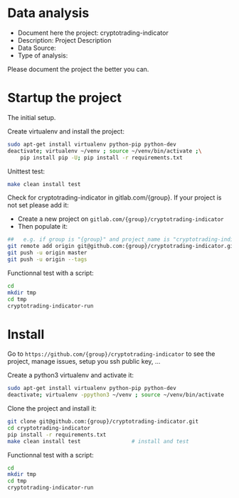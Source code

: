 # Data analysis
- Document here the project: cryptotrading-indicator
- Description: Project Description
- Data Source:
- Type of analysis:

Please document the project the better you can.

# Startup the project

The initial setup.

Create virtualenv and install the project:
```bash
sudo apt-get install virtualenv python-pip python-dev
deactivate; virtualenv ~/venv ; source ~/venv/bin/activate ;\
    pip install pip -U; pip install -r requirements.txt
```

Unittest test:
```bash
make clean install test
```

Check for cryptotrading-indicator in gitlab.com/{group}.
If your project is not set please add it:

- Create a new project on `gitlab.com/{group}/cryptotrading-indicator`
- Then populate it:

```bash
##   e.g. if group is "{group}" and project_name is "cryptotrading-indicator"
git remote add origin git@github.com:{group}/cryptotrading-indicator.git
git push -u origin master
git push -u origin --tags
```

Functionnal test with a script:

```bash
cd
mkdir tmp
cd tmp
cryptotrading-indicator-run
```

# Install

Go to `https://github.com/{group}/cryptotrading-indicator` to see the project, manage issues,
setup you ssh public key, ...

Create a python3 virtualenv and activate it:

```bash
sudo apt-get install virtualenv python-pip python-dev
deactivate; virtualenv -ppython3 ~/venv ; source ~/venv/bin/activate
```

Clone the project and install it:

```bash
git clone git@github.com:{group}/cryptotrading-indicator.git
cd cryptotrading-indicator
pip install -r requirements.txt
make clean install test                # install and test
```
Functionnal test with a script:

```bash
cd
mkdir tmp
cd tmp
cryptotrading-indicator-run
```
